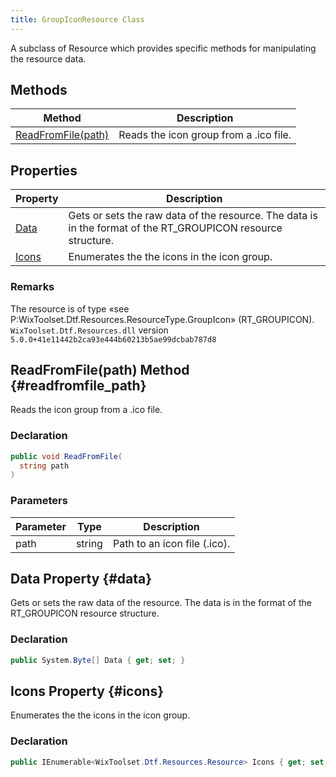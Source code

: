 ```yaml
---
title: GroupIconResource Class
---
```

A subclass of Resource which provides specific methods for manipulating the resource data.
## Methods
| Method | Description |
| ------ | ----------- |
| [ReadFromFile(path)](#readfromfile_path) | Reads the icon group from a .ico file. |
## Properties
| Property | Description |
| ------ | ----------- |
| [Data](#data) | Gets or sets the raw data of the resource. The data is in the format of the RT_GROUPICON resource structure. |
| [Icons](#icons) | Enumerates the the icons in the icon group. |
### Remarks
The resource is of type «see P:WixToolset.Dtf.Resources.ResourceType.GroupIcon» (RT_GROUPICON).
`WixToolset.Dtf.Resources.dll` version `5.0.0+41e11442b2ca93e444b60213b5ae99dcbab787d8`
## ReadFromFile(path) Method {#readfromfile_path}
Reads the icon group from a .ico file.
### Declaration
```cs
public void ReadFromFile(
  string path
)
```
### Parameters
| Parameter | Type | Description |
| --------- | ---- | ----------- |
| path | string | Path to an icon file (.ico). |
## Data Property {#data}
Gets or sets the raw data of the resource. The data is in the format of the RT_GROUPICON resource structure.
### Declaration
```cs
public System.Byte[] Data { get; set; }
```
## Icons Property {#icons}
Enumerates the the icons in the icon group.
### Declaration
```cs
public IEnumerable<WixToolset.Dtf.Resources.Resource> Icons { get; set; }
```
